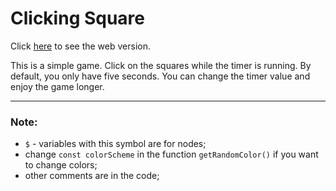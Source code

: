 # Clicking Square

Click <a href="https://repinnick.github.io/clicking-square/" target="_blank">here</a> to see the web version.</h3>

<p>This is a simple game. Click on the squares while the timer is running. By default, you only have five seconds. You can change the timer value and enjoy the game longer.</p>
<hr>
<h3>Note: </h3>
<ul>
    <li><code>$</code> - variables with this symbol are for nodes;</li>
    <li>change <code>const colorScheme</code> in the function <code>getRandomColor()</code> if you want to change colors;</li>
    <li>other comments are in the code;</li>
</ul>
